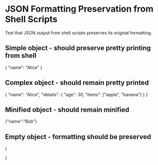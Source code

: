 # JSON Formatting Preservation from Shell Scripts

Test that JSON output from shell scripts preserves its original formatting.

## Simple object - should preserve pretty printing from shell

{
  "name": "Alice"
}

## Complex object - should remain pretty printed
   
{
  "name": "Alice",
  "details": {
    "age": 30,
    "items": ["apple", "banana"]
  }
}

## Minified object - should remain minified

{"name":"Bob"}

## Empty object - formatting should be preserved

{

}